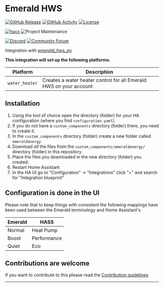 # Emerald HWS

[![GitHub Release][releases-shield]][releases]
[![GitHub Activity][commits-shield]][commits]
[![License][license-shield]](LICENSE)

[![hacs][hacsbadge]][hacs]
![Project Maintenance][maintenance-shield]

[![Discord][discord-shield]][discord]
[![Community Forum][forum-shield]][forum]

_Integration with [emerald_hws_py](https://github.com/ross-w/emerald_hws_py)._

**This integration will set up the following platforms.**

| Platform       | Description                                                        |
| -------------- | ------------------------------------------------------------------ |
| `water_heater` | Creates a water heater control for all Emerald HWS on your account |

## Installation

1. Using the tool of choice open the directory (folder) for your HA configuration (where you find `configuration.yaml`).
1. If you do not have a `custom_components` directory (folder) there, you need to create it.
1. In the `custom_components` directory (folder) create a new folder called `emeraldenergy`.
1. Download _all_ the files from the `custom_components/emeraldenergy/` directory (folder) in this repository.
1. Place the files you downloaded in the new directory (folder) you created.
1. Restart Home Assistant
1. In the HA UI go to "Configuration" -> "Integrations" click "+" and search for "Integration blueprint"

## Configuration is done in the UI

Please note that to keep things with consistent the following mappings have been used between the Emerald terminology and Home Assistant's

| Emerald | HASS        |
| ------- | ----------- |
| Normal  | Heat Pump   |
| Boost   | Performance |
| Quiet   | Eco         |

<!---->

## Contributions are welcome

If you want to contribute to this please read the [Contribution guidelines](CONTRIBUTING.md)

---

[license-shield]: https://img.shields.io/github/license/ross-w/emerald-hws-ha
[commits-shield]: https://img.shields.io/github/commit-activity/y/ross-w/emerald-hws-ha.svg?style=for-the-badge
[commits]: https://github.com/ross-w/emerald-hws-ha/commits/main
[hacs]: https://github.com/hacs/integration
[hacsbadge]: https://img.shields.io/badge/HACS-Custom-orange.svg?style=for-the-badge
[discord]: https://discord.gg/Qa5fW2R
[discord-shield]: https://img.shields.io/discord/330944238910963714.svg?style=for-the-badge
[forum-shield]: https://img.shields.io/badge/community-forum-brightgreen.svg?style=for-the-badge
[forum]: https://community.home-assistant.io/
[releases-shield]: https://img.shields.io/github/release/ross-w/emerald-hws-ha.svg?style=for-the-badge
[releases]: https://github.com/ross-w/emerald-hws-ha/releases
[maintenance-shield]: https://img.shields.io/maintenance/yes/2024
